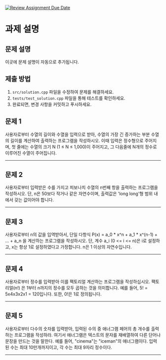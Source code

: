 [![Review Assignment Due Date](https://classroom.github.com/assets/deadline-readme-button-22041afd0340ce965d47ae6ef1cefeee28c7c493a6346c4f15d667ab976d596c.svg)](https://classroom.github.com/a/u0MMcjni)
# 과제 설명

## 문제 설명
이곳에 문제 설명이 자동으로 추가됩니다.

## 제출 방법
1. `src/solution.cpp` 파일을 수정하여 문제를 해결하세요.
2. `tests/test_solution.cpp` 파일을 통해 테스트를 확인하세요.
3. 완료되면, 변경 사항을 커밋하고 푸시하세요.
## 문제 1

사용자로부터 수열의 길이와 수열을 입력으로 받아, 수열의 가장 긴 증가하는 부분 수열의 길이를 계산하여 출력하는 프로그램을 작성하시오. 이때 입력은 정수형으로 주어지며, 첫 줄에는 수열의 크기 N (1 ≤ N ≤ 1,000)이 주어지고, 그 다음줄에 N개의 정수로 이루어진 수열이 주어집니다.

---

## 문제 2

사용자로부터 입력받은 수를 가지고 피보나치 수열의 n번째 항을 출력하는 프로그램을 작성하시오. 단, n은 50보다 작거나 같은 자연수이며, 출력값은 'long long'형 범위 내에서 갖는 값이어야 합니다.

---

## 문제 3

사용자로부터 n의 값을 입역받아서, 단일 다항식 P(x) = a_0 * x^n + a_1 * x^(n-1) + ... + a_n 을 계산하는 프로그램을 작성하시오. 단, 계수 a_i (0 <= i <= n)은 i로 설정하고, x는 항상 1로 설정하였다고 가정합니다. n은 1 이상의 자연수입니다.

---

## 문제 4

사용자로부터 정수를 입력받아 이를 팩토리얼 계산하는 프로그램을 작성하십시오. 팩토리얼(n!) 은 1부터 n까지의 정수를 모두 곱하는 것을 의미합니다. 예를 들어, 5! = 5x4x3x2x1 = 120입니다. 또한, 0!은 1로 정의됩니다.

---

## 문제 5

사용자로부터 다수의 숫자를 입력받아, 입력된 수의 중 애너그램 페어의 총 개수를 출력하는 프로그램을 작성하라. 여기서 애너그램은 텍스트의 문자를 재배열하여 다른 단어나 문장을 만드는 것을 말한다. 예를 들어, "cinema"는 "iceman"의 애너그램이다. 입력된 수는 최대 10만개까지이고, 각 수는 최대 9자리 정수이다.

---

